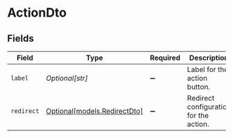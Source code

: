 # ActionDto


## Fields

| Field                                                    | Type                                                     | Required                                                 | Description                                              |
| -------------------------------------------------------- | -------------------------------------------------------- | -------------------------------------------------------- | -------------------------------------------------------- |
| `label`                                                  | *Optional[str]*                                          | :heavy_minus_sign:                                       | Label for the action button.                             |
| `redirect`                                               | [Optional[models.RedirectDto]](../models/redirectdto.md) | :heavy_minus_sign:                                       | Redirect configuration for the action.                   |